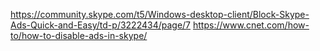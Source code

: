 <https://community.skype.com/t5/Windows-desktop-client/Block-Skype-Ads-Quick-and-Easy/td-p/3222434/page/7> 
<https://www.cnet.com/how-to/how-to-disable-ads-in-skype/> 
